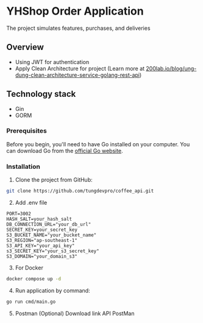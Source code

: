 # YHShop Order Application

The project simulates features, purchases, and deliveries

## Overview
- Using JWT for authentication
- Apply Clean Architecture for project (Learn more at [200lab.io/blog/ung-dung-clean-architecture-service-golang-rest-api](https://200lab.io/blog/ung-dung-clean-architecture-service-golang-rest-api/))



## Technology stack
- Gin
- GORM

### Prerequisites
Before you begin, you'll need to have Go installed on your computer. You can download Go from the [official Go website](https://golang.org/dl/).

### Installation
1. Clone the project from GitHub:

```bash
git clone https://github.com/tungdevpro/coffee_api.git
```

2. Add .env file
```env
PORT=3002
HASH_SALT=your_hash_salt
DB_CONNECTION_URL="your_db_url"
SECRET_KEY=your_secret_key
S3_BUCKET_NAME="your_bucket_name"
S3_REGION="ap-southeast-1"
S3_API_KEY="your_api_key"
s3_SECRET_KEY="your_s3_secret_key"
S3_DOMAIN="your_domain_s3"
```

3. For Docker
```bash
docker compose up -d
```

4. Run application by command:
```bash
go run cmd/main.go
```

5. Postman (Optional)
Download link API PostMan
